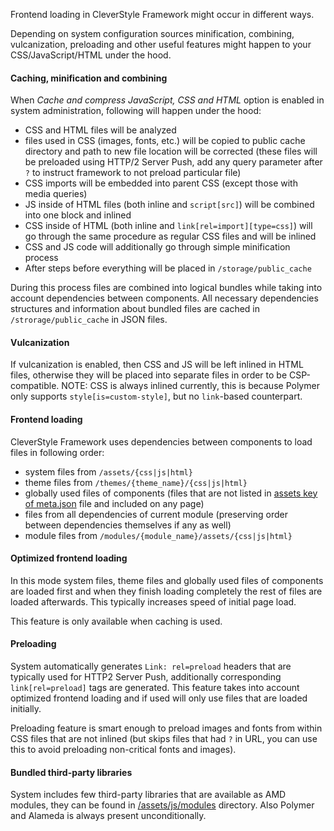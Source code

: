 Frontend loading in CleverStyle Framework might occur in different ways.

Depending on system configuration sources minification, combining, vulcanization, preloading and other useful features might happen to your CSS/JavaScript/HTML under the hood.

#### Caching, minification and combining
When *Cache and compress JavaScript, CSS and HTML* option is enabled in system administration, following will happen under the hood:
* CSS and HTML files will be analyzed
* files used in CSS (images, fonts, etc.) will be copied to public cache directory and path to new file location will be corrected (these files will be preloaded using HTTP/2 Server Push, add any query parameter after `?` to instruct framework to not preload particular file)
* CSS imports will be embedded into parent CSS (except those with media queries)
* JS inside of HTML files (both inline and `script[src]`) will be combined into one block and inlined
* CSS inside of HTML (both inline and `link[rel=import][type=css]`) will go through the same procedure as regular CSS files and will be inlined
* CSS and JS code will additionally go through simple minification process
* After steps before everything will be placed in `/storage/public_cache`

During this process files are combined into logical bundles while taking into account dependencies between components.
All necessary dependencies structures and information about bundled files are cached in `/strorage/public_cache` in JSON files.

#### Vulcanization
If vulcanization is enabled, then CSS and JS will be left inlined in HTML files, otherwise they will be placed into separate files in order to be CSP-compatible.
NOTE: CSS is always inlined currently, this is because Polymer only supports `style[is=custom-style]`, but no `link`-based counterpart.

#### Frontend loading
CleverStyle Framework uses dependencies between components to load files in following order:
* system files from `/assets/{css|js|html}`
* theme files from `/themes/{theme_name}/{css|js|html}`
* globally used files of components (files that are not listed in [assets key of meta.json](/docs/quick-start/Module-architecture.md#more-about-assets-property) file and included on any page)
* files from all dependencies of current module (preserving order between dependencies themselves if any as well)
* module files from `/modules/{module_name}/assets/{css|js|html}`

#### Optimized frontend loading
In this mode system files, theme files and globally used files of components are loaded first and when they finish loading completely the rest of files are loaded afterwards.
This typically increases speed of initial page load.

This feature is only available when caching is used.

#### Preloading
System automatically generates `Link: rel=preload` headers that are typically used for HTTP2 Server Push, additionally corresponding `link[rel=preload]` tags are generated.
This feature takes into account optimized frontend loading and if used will only use files that are loaded initially.

Preloading feature is smart enough to preload images and fonts from within CSS files that are not inlined (but skips files that had `?` in URL, you can use this to avoid preloading non-critical fonts and images).

#### Bundled third-party libraries
System includes few third-party libraries that are available as AMD modules, they can be found in [/assets/js/modules](/assets/js/modules) directory.
Also Polymer and Alameda is always present unconditionally.
